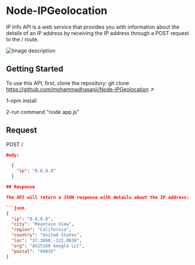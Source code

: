 # Node-IPGeolocation

IP Info API is a web service that provides you with information about the details of an IP address by receiving the IP address through a POST request to the / route. 


![Image description](https://www.ipxo.com/app/uploads/2021/11/Feature-Image.jpg)


## Getting Started

To use this API, first, clone the repository:
git clone https://github.com/mohammadhasanii/Node-IPGeolocation ↗


1-npm install

2-run command "node app.js"

## Request

POST /

```json
Body: 

  {
    "ip": "8.8.8.8"
  }

## Response

The API will return a JSON response with details about the IP address:

```json
{
  "ip": "8.8.8.8",
  "city": "Mountain View",
  "region": "California",
  "country": "United States",
  "loc": "37.3860,-122.0838",
  "org": "AS15169 Google LLC",
  "postal": "94035"
}